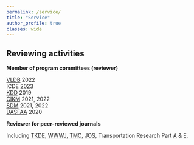 ```yaml
---
permalink: /service/
title: "Service"
author_profile: true
classes: wide
---
```



## Reviewing activities
  
**Member of program committees (reviewer)**

[VLDB](https://vldb.org/) 2022     <br/>
ICDE [2023](https://icde2023.ics.uci.edu/) <br/>
[KDD](https://www.kdd.org/) 2019<br/>
[CIKM](http://www.cikmconference.org/) 2021, 2022<br/>
[SDM](https://www.siam.org/conferences/archives) 2021, 2022<br/>
[DASFAA](https://www.dasfaa.net/) 2020<br/>




**Reviewer for peer-reviewed journals**

Including [TKDE](https://www.computer.org/csdl/journal/tk), [WWWJ](https://www.springer.com/journal/11280), [TMC](https://www.computer.org/csdl/journal/tm), [JOS](http://jos.org.cn), Transportation Research Part [A](https://www.journals.elsevier.com/transportation-research-part-a-policy-and-practice) & [E](https://www.journals.elsevier.com/transportation-research-part-e-logistics-and-transportation-review).

